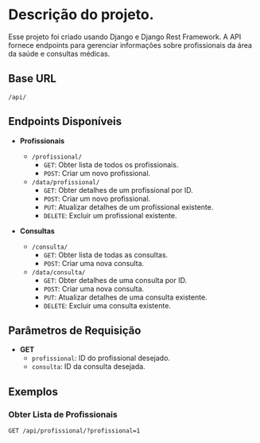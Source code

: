 # Descrição do projeto.

Esse projeto foi criado usando Django e Django Rest Framework. A API fornece endpoints para gerenciar informações sobre profissionais da área da saúde e consultas médicas. </br>

## Base URL

`/api/`

## Endpoints Disponíveis

- **Profissionais**
  - `/profissional/`
    - `GET`: Obter lista de todos os profissionais.
    - `POST`: Criar um novo profissional.
  - `/data/profissional/`
    - `GET`: Obter detalhes de um profissional por ID.
    - `POST`: Criar um novo profissional.
    - `PUT`: Atualizar detalhes de um profissional existente.
    - `DELETE`: Excluir um profissional existente.
    
- **Consultas**
  - `/consulta/`
    - `GET`: Obter lista de todas as consultas.
    - `POST`: Criar uma nova consulta.
  - `/data/consulta/`
    - `GET`: Obter detalhes de uma consulta por ID.
    - `POST`: Criar uma nova consulta.
    - `PUT`: Atualizar detalhes de uma consulta existente.
    - `DELETE`: Excluir uma consulta existente.

## Parâmetros de Requisição

- **GET**
  - `profissional`: ID do profissional desejado.
  - `consulta`: ID da consulta desejada.

## Exemplos

### Obter Lista de Profissionais

```http
GET /api/profissional/?profissional=1 
